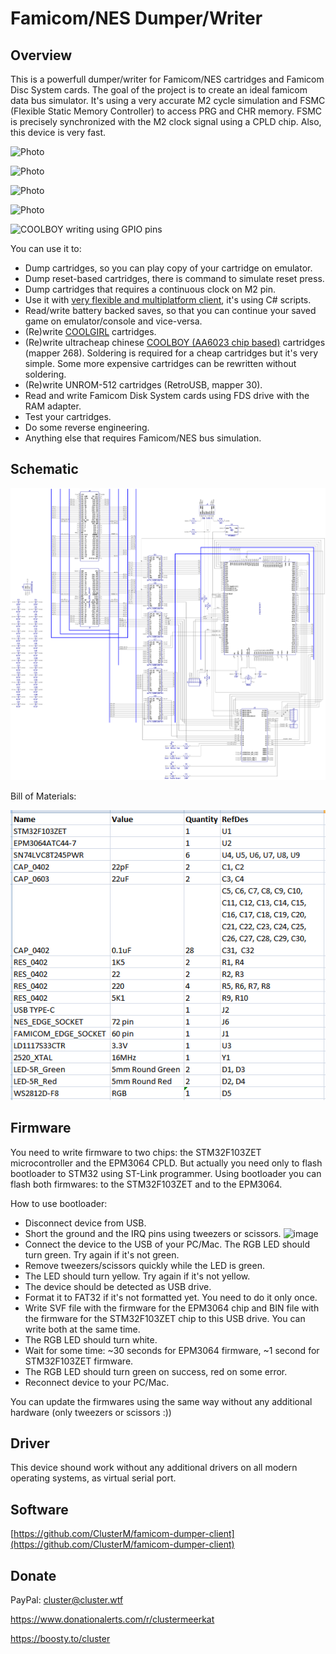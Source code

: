 # Famicom/NES Dumper/Writer

## Overview

This is a powerfull dumper/writer for Famicom/NES cartridges and Famicom Disc System cards. The goal of the project is to create an ideal famicom data bus simulator. It's using a very accurate M2 cycle simulation and FSMC (Flexible Static Memory Controller) to access PRG and CHR memory. FSMC is precisely synchronized with the M2 clock signal using a CPLD chip. Also, this device is very fast.

![Photo](https://user-images.githubusercontent.com/4236181/199539054-2da17ed3-e98a-4038-84b8-aacf2e7f1236.jpg)

![Photo](https://user-images.githubusercontent.com/4236181/199539726-d5e7b510-6abe-4d8f-b085-fa2728207396.jpg)

![Photo](https://user-images.githubusercontent.com/4236181/199539827-68e36781-ad6b-4e45-9271-9100852039d1.jpg)

![Photo](https://user-images.githubusercontent.com/4236181/199539772-cbb50b0d-46fc-4041-86d4-61bbee8b1c01.jpg)

![COOLBOY writing using GPIO pins](https://user-images.githubusercontent.com/4236181/205022872-06b35562-9506-4536-8cd8-bed026156c52.jpg)

You can use it to:

* Dump cartridges, so you can play copy of your cartridge on emulator.
* Dump reset-based cartridges, there is command to simulate reset press.
* Dump cartridges that requires a continuous clock on M2 pin.
* Use it with [very flexible and multiplatform client](https://github.com/ClusterM/famicom-dumper-client), it's using C# scripts.
* Read/write battery backed saves, so that you can continue your saved game on emulator/console and vice-versa.
* (Re)write [COOLGIRL](https://github.com/ClusterM/coolgirl-famicom-multicard) cartridges.
* (Re)write ultracheap chinese [COOLBOY (AA6023 chip based)](https://www.nesdev.org/wiki/NES_2.0_Mapper_268) cartridges (mapper 268). Soldering is required for a cheap cartridges but it's very simple. Some more expensive cartridges can be rewritten without soldering.
* (Re)write UNROM-512 cartridges (RetroUSB, mapper 30).
* Read and write Famicom Disk System cards using FDS drive with the RAM adapter.
* Test your cartridges.
* Do some reverse engineering.
* Anything else that requires Famicom/NES bus simulation.

## Schematic

![Schematic](schematic/schematic.png)

Bill of Materials:

![BoM](schematic/FamicomDumper_bom.png)

## Firmware

You need to write firmware to two chips: the STM32F103ZET microcontroller and the EPM3064 CPLD. But actually you need only to flash bootloader to STM32 using ST-Link programmer. Using bootloader you can flash both firmwares: to the STM32F103ZET and to the EPM3064.

How to use bootloader:
* Disconnect device from USB.
* Short the ground and the IRQ pins using tweezers or scissors.
![image](https://user-images.githubusercontent.com/4236181/199541345-306caee4-c31a-42c1-a359-deda248acd2a.png)
* Connect the device to the USB of your PC/Mac. The RGB LED should turn green. Try again if it's not green.
* Remove tweezers/scissors quickly while the LED is green.
* The LED should turn yellow. Try again if it's not yellow.
* The device should be detected as USB drive.
* Format it to FAT32 if it's not formatted yet. You need to do it only once.
* Write SVF file with the firmware for the EPM3064 chip and BIN file with the firmware for the STM32F103ZET chip to this USB drive. You can write both at the same time.
* The RGB LED should turn white.
* Wait for some time: ~30 seconds for EPM3064 firmware, ~1 second for STM32F103ZET firmware.
* The RGB LED should turn green on success, red on some error.
* Reconnect device to your PC/Mac.

You can update the firmwares using the same way without any additional hardware (only tweezers or scissors :))

## Driver

This device shound work without any additional drivers on all modern operating systems, as virtual serial port.

## Software

[https://github.com/ClusterM/famicom-dumper-client](https://github.com/ClusterM/famicom-dumper-client)

## Donate
PayPal: cluster@cluster.wtf

https://www.donationalerts.com/r/clustermeerkat

https://boosty.to/cluster
